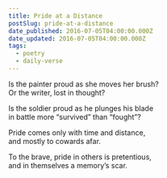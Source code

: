 ```yaml
---
title: Pride at a Distance
postSlug: pride-at-a-distance
date_published: 2016-07-05T04:00:00.000Z
date_updated: 2016-07-05T04:00:00.000Z
tags:
  - poetry
  - daily-verse
---
```


Is the painter proud as she moves her brush?  
Or the writer, lost in thought?

Is the soldier proud as he plunges his blade  
in battle more “survived” than “fought”?

Pride comes only with time and distance,  
and mostly to cowards afar.

To the brave, pride in others is pretentious,  
and in themselves a memory’s scar.
